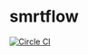 # smrtflow

[![Circle CI](https://circleci.com/gh/PacificBiosciences/smrtflow.svg?style=svg)](https://circleci.com/gh/PacificBiosciences/smrtflow)
